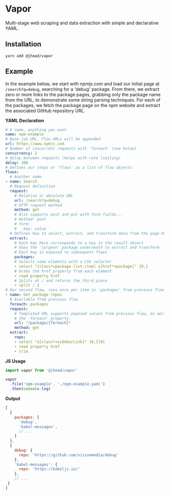 # Vapor

Multi-stage web scraping and data extraction with simple and declarative YAML.

## Installation

`yarn add @jhead/vapor`

## Example

In the example below, we start with npmjs.com and load our initial page at
`/search?q=debug`, searching for a 'debug' package. From there, we extract
zero or more links to the package pages, grabbing only the package name
from the URL, to demonstrate some string parsing techniques. For each of the
packages, we fetch the package page on the npm website and extract the
associated GitHub repository URL.

**YAML Declaration**

```yaml
# A name, anything you want
name: npm-example
# Base job URL. Flow URLs will be appended
url: https://www.npmjs.com
# Number of concurrent requests with 'foreach' (see below)
concurrency: 2
# Delay between requests (helps with rate limiting)
delay: 100
# Defines our steps or 'flows' as a list of flow objects
flows:
  # Another name
- name: Search
  # Request definition
  request:
    # Relative or absolute URL
    url: /search?q=debug
    # HTTP request method
    method: get
    # Also supports post and put with form fields...
    # method: post
    # form:
    #   key: value
  # Defines how to select, extract, and transform data from the page HTML
  extract:
    # Each key here corresponds to a key in the result object
    # Uses the 'surgeon' package underneath to extract and transform
    # Each key is exposed to subsequent flows
    packages:
    # Selects some elements with a CSS selector
    - select "[class*=package-list-item] a[href*=package]" {0,}
    # Grabs the href property from each element
    - read property href
    # Splits at / and returns the third piece
    - split / 2
# Our second flow, runs once per item in 'packages' from previous flow
- name: Get package repos
  # Available from previous flow
  foreach: packages
  request:
    # Templated URL supports exposed values from previous flow, as well as
    # the 'foreach' property.
    url: "/package/{foreach}"
    method: get
  extract:
    repo:
    - select "a[class*=sidebarLink]" {0,}[0]
    - read property href
    - trim
```

**JS Usage**

```javascript
import vapor from '@jhead/vapor'

vapor
  .file('npm-example', './npm-example.yaml')
  .then(console.log)
```

**Output**
```javascript
[
  {
    packages: [
      'debug',
      'babel-messages',
      // ...
    ]
  },
  {
    debug: {
      repo: 'https://github.com/visionmedia/debug'
    },
    'babel-messages': {
      repo: 'https://babeljs.io/'
    },
    // ...
 }
]
```
